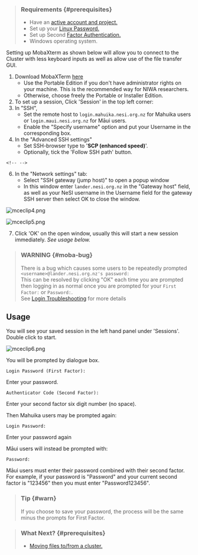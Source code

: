 > ### Requirements {#prerequisites}
>
> -   Have an [active account and
>     project.](https://support.nesi.org.nz/hc/en-gb/sections/360000196195-Accounts-Projects)
> -   Set up your [Linux
>     Password.](https://support.nesi.org.nz/hc/en-gb/articles/360000335995)
> -   Set up Second [Factor
>     Authentication.](https://support.nesi.org.nz/hc/en-gb/articles/360000203075)
> -   Windows operating system.

Setting up MobaXterm as shown below will allow you to connect to the
Cluster with less keyboard inputs as well as allow use of the file
transfer GUI.

1.  Download MobaXTerm
    [here](https://mobaxterm.mobatek.net/download-home-edition.html)
    -   Use the Portable Edition if you don\'t have administrator rights
        on your machine. This is the recommended way for NIWA
        researchers.
    -   Otherwise, choose freely the Portable or Installer Edition.
2.  To set up a session, Click \'Session\' in the top left corner:
3.  In \"SSH\",
    -   Set the remote host to `login.mahuika.nesi.org.nz` for Mahuika
        users or `login.maui.nesi.org.nz` for Māui users.
    -   Enable the \"Specify username\" option and put your Username in
        the corresponding box.
4.  In the \"Advanced SSH settings\"
    -   Set SSH-browser type to \'**SCP (enhanced speed)**\'.
    -   Optionally, tick the \'Follow SSH path\' button.

```{=html}
<!-- -->
```
6.  In the "Network settings" tab:
    -   Select \"SSH gateway (jump host)\" to open a popup window
    -   In this window enter `lander.nesi.org.nz` in the "Gateway host"
        field, as well as your NeSI username in the Username field for
        the gateway SSH server then select OK to close the window.

![mceclip4.png](https://support.nesi.org.nz/hc/article_attachments/4411672582031/mceclip4.png)

![mceclip5.png](https://support.nesi.org.nz/hc/article_attachments/4411672594191/mceclip5.png)

7.  Click \'OK\' on the open window, usually this will start a new
    session immediately. *See usage below.*

> ### WARNING {#moba-bug}
>
> There is a bug which causes some users to be repeatedly prompted
> `<username>@lander.nesi.org.nz's password:`\
> This can be resolved by clicking \"OK\" each time you are prompted
> then logging in as normal once you are prompted for your
> `First Factor:` or `Password:`.\
> See [Login
> Troubleshooting](https://support.nesi.org.nz/hc/en-gb/articles/360000570215)
> for more details

Usage
-----

You will see your saved session in the left hand panel under
\'Sessions\'. Double click to start.

![mceclip6.png](https://support.nesi.org.nz/hc/article_attachments/4411680807951/mceclip6.png)

You will be prompted by dialogue box.

    Login Password (First Factor):

Enter your password.

    Authenticator Code (Second Factor):

Enter your second factor six digit number (no space).

Then Mahuika users may be prompted again:

    Login Password:

Enter your password again

Māui users will instead be prompted with:

    Password:

Māui users must enter their password combined with their second factor.
For example, if your password is \"Password\" and your current second
factor is \"123456\" then you must enter \"Password123456\".

> ### Tip {#warn}
>
> If you choose to save your password, the process will be the same
> minus the prompts for First Factor.

> ### What Next? {#prerequisites}
>
> -   [Moving files to/from a
>     cluster.](https://support.nesi.org.nz/hc/en-gb/articles/360000578455)
